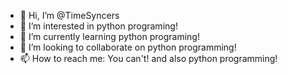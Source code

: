 - 👋 Hi, I’m @TimeSyncers
- 👀 I’m interested in python programing!
- 🌱 I’m currently learning python programing!
- 💞️ I’m looking to collaborate on python programming!
- 📫 How to reach me: You can't! and also python programming!

<!---
TimeSyncers/TimeSyncers is a ✨ special ✨ repository because its `README.md` (this file) appears on your GitHub profile.
You can click the Preview link to take a look at your changes.
--->
